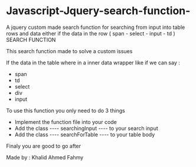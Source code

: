 # Javascript-Jquery-search-function-
A jquery custom made search function for searching from input into table rows and data either if the data in the row ( span - select - input - td )  
SEARCH FUNCTION 

This search function made to solve a custom issues 

If the data in the table where in a inner data wrapper like if we can say : 
-   span 
-   td
-   select 
-   div 
-   input 

To use this function you only need to do 3 things 

- Implement the function file into your code 
- Add the class ----       searchingInput       ----    to your search input 
- Add the class ----       searchForTable       ----    to your table body  

Finaly you are good to go after 



Made by : Khalid Ahmed Fahmy 

